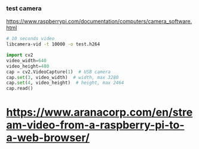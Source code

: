 ### test camera

https://www.raspberrypi.com/documentation/computers/camera_software.html


```bash
# 10 seconds video
libcamera-vid -t 10000 -o test.h264
```

```python
import cv2
video_width=640
video_height=480
cap = cv2.VideoCapture(1)  # USB camera
cap.set(3, video_width)  # width, max 3280
cap.set(4, video_height)  # height, max 2464
cap.read()
```


# https://www.aranacorp.com/en/stream-video-from-a-raspberry-pi-to-a-web-browser/


